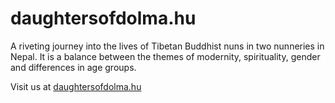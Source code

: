 daughtersofdolma.hu
===================

A riveting journey into the lives of Tibetan Buddhist nuns in two nunneries in Nepal. It is a balance between the themes of modernity, spirituality, gender and differences in age groups.

Visit us at [daughtersofdolma.hu](http://daughtersofdolma.hu)